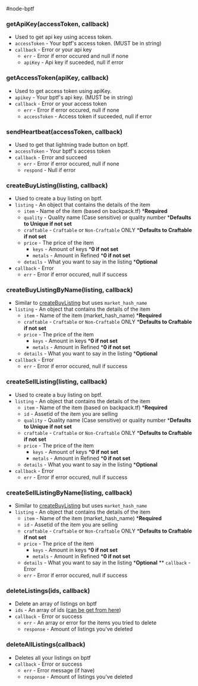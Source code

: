 #node-bptf

### getApiKey(accessToken, callback)  
* Used to get api key using access token.
* `accessToken` - Your bptf's access token. (MUST be in string)
* `callback` -  Error or your api key
	* `err` - Error if error occured and null if none
	* `apiKey` - Api key if suceeded, null if error

### getAccessToken(apiKey, callback)
* Used to get access token using apiKey.
* `apikey` - Your bptf's api key. (MUST be in string)
* `callback` - Error or your access token
	* `err` - Error if error occured, null if none
	* `accessToken` - Access token if suceeded, null if error

### sendHeartbeat(accessToken, callback)
* Used to get that lightning trade button on bptf.
* `accessToken` - Your bptf's access token
* `callback` - Error and succeed
	* `err` - Error if error occured, null if none
	* `respond` - Null if error

### createBuyListing(listing, callback)
* Used to create a buy listing on bptf.
* `listing` - An object that contains the details of the item
	* `item` - Name of the item (based on backpack.tf) ***Required**
	* `quality` - Quality name (Case sensitive) or quality number ***Defaults to Unique if not set**
	* `craftable` - `Craftable` or `Non-Craftable` ONLY ***Defaults to Craftable if not set**
	* `price` - The price of the item
		* `keys` - Amount of keys ***0 if not set**
		* `metals` - Amount in Refined ***0 if not set**
	* `details` - What you want to say in the listing ***Optional**
* `callback` - Error
	* `err` - Error if error occured, null if success

### createBuyListingByName(listing, callback)
* Similar to [createBuyListing](https://github.com/xLeeJYx/node-bptf/wiki/Methods#createbuylistinglisting-callback) but uses `market_hash_name`
* `listing` - An object that contains the details of the item
	* `item` - Name of the item (market_hash_name) ***Required**
	* `craftable` - `Craftable` or `Non-Craftable` ONLY ***Defaults to Craftable if not set**
	* `price` - The price of the item
		* `keys` - Amount in keys ***0 if not set**
		* `metals` - Amount in Refined ***0 if not set**
	* `details` - What you want to say in the listing ***Optional**
* `callback` - Error
	* `err` - Error if error occured, null if success

### createSellListing(listing, callback)
* Used to create a buy listing on bptf.
* `listing` - An object that contains the details of the item
	* `item` - Name of the item (based on backpack.tf) ***Required**
	* `id` - Assetid of the item you are selling
	* `quality` - Quality name (Case sensitive) or quality number ***Defaults to Unique if not set**
	* `craftable` - `Craftable` or `Non-Craftable` ONLY ***Defaults to Craftable if not set**
	* `price` - The price of the item
		* `keys` - Amount of keys ***0 if not set**
		* `metals` - Amount in Refined ***0 if not set**
	* `details` - What you want to say in the listing ***Optional**
* `callback` - Error
	* `err` - Error if error occured, null if success

### createSellListingByName(listing, callback)
* Similar to [createBuyListing](https://github.com/xLeeJYx/node-bptf/wiki/Methods#createselllistinglisting-callback) but uses `market_hash_name`
* `listing` - An object that contains the details of the item
	* `item` - Name of the item (market_hash_name) ***Required**
	* `id` - Assetid of the item you are selling
	* `craftable` - `Craftable` or `Non-Craftable` ONLY ***Defaults to Craftable if not set**
	* `price` - The price of the item
		* `keys` - Amount in keys ***0 if not set**
		* `metals` - Amount in Refined ***0 if not set**
	* `details` - What you want to say in the listing ***Optional**
** `callback` - Error
	* `err` - Error if error occured, null if success
	
### deleteListings(ids, callback)
* Delete an array of listings on bptf
* `ids` - An array of ids ([can be get from here](https://backpack.tf/api/classifieds/listings/v1?token=))
* `callback` - Error or success
	* `err` - An array or error for the items you tried to delete
	* `response` - Amount of listings you've deleted

### deleteAllListings(callback)
* Deletes all your listings on bptf
* `callback` - Error or success
	* `err` - Error message (if have)
	* `response` - Amount of listings you've deleted
